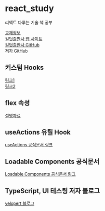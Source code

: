 # react_study

리액트 다루는 기술 책 공부

[교재정보](https://ebook-product.kyobobook.co.kr/dig/epd/ebook/E000002938109)</br>
[길벗출판사 웹 사이트](http://www.gilbut.co.kr/)</br>
[길벗출판사 GitHub](http://www.github.com/gilbutITbook/080203)</br>
[저자 GitHub](http://www.github.com/velopert/learning-react)</br>

## 커스텀 Hooks

[링크1](https://nikgraf.github.io/react-hooks)</br>
[링크2](https://github.com/rehooks/awesome-react-hooks)</br>

## flex 속성

[설명자료](https://flexboxfroggy.com/#ko)</br>

## useActions 유틸 Hook

[useActions 공식문서 링크](https://react-redux.js.org/next/api/hooks#recipe-useactions)</br>

## Loadable Components 공식문서

[Loadable Components 공식문서 링크](https://loadable-components.com/docs/delay/)</br>

## TypeScript, UI 테스팅 저자 블로그

[velopert 블로그](https://velog.io/@velopert)</br>
